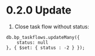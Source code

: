 # 0.2.0 Update
1. Close task flow without status:
```
db.bp_taskflows.updateMany({
    status: null
}, { $set: { status : -2 } });
```